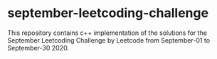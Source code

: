 # september-leetcoding-challenge
This repository contains c++ implementation of the solutions for the September Leetcoding Challenge by Leetcode from September-01 to September-30 2020.
